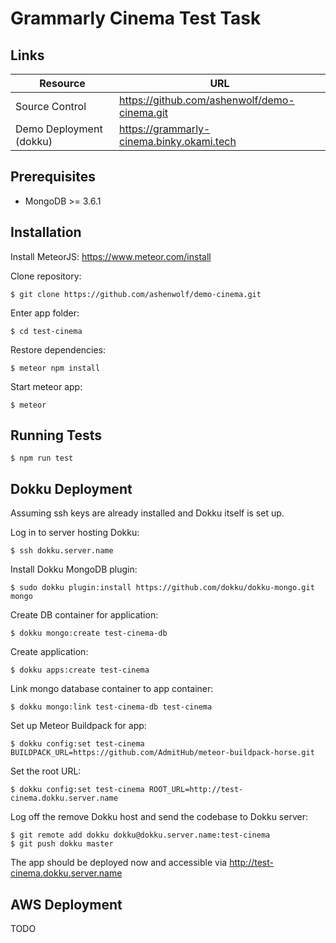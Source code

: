 # Grammarly Cinema Test Task

## Links

| Resource                | URL                                          |
| ----------------------- | -------------------------------------------- |
| Source Control          | https://github.com/ashenwolf/demo-cinema.git |
| Demo Deployment (dokku) | https://grammarly-cinema.binky.okami.tech    |

## Prerequisites

- MongoDB >= 3.6.1

## Installation

Install MeteorJS: https://www.meteor.com/install

Clone repository:

    $ git clone https://github.com/ashenwolf/demo-cinema.git

Enter app folder:

    $ cd test-cinema

Restore dependencies:

    $ meteor npm install

Start meteor app:

    $ meteor

## Running Tests

    $ npm run test

## Dokku Deployment

Assuming ssh keys are already installed and Dokku itself is set up.

Log in to server hosting Dokku:

    $ ssh dokku.server.name

Install Dokku MongoDB plugin:

    $ sudo dokku plugin:install https://github.com/dokku/dokku-mongo.git mongo

Create DB container for application:

    $ dokku mongo:create test-cinema-db

Create application:

    $ dokku apps:create test-cinema

Link mongo database container to app container:

    $ dokku mongo:link test-cinema-db test-cinema

Set up Meteor Buildpack for app:

    $ dokku config:set test-cinema BUILDPACK_URL=https://github.com/AdmitHub/meteor-buildpack-horse.git

Set the root URL:

    $ dokku config:set test-cinema ROOT_URL=http://test-cinema.dokku.server.name

Log off the remove Dokku host and send the codebase to Dokku server:

    $ git remote add dokku dokku@dokku.server.name:test-cinema
    $ git push dokku master

The app should be deployed now and accessible via http://test-cinema.dokku.server.name

## AWS Deployment

TODO
